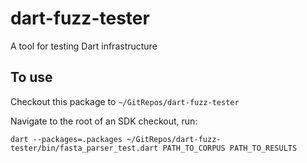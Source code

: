 # dart-fuzz-tester

A tool for testing Dart infrastructure


## To use

Checkout this package to ```~/GitRepos/dart-fuzz-tester```

Navigate to the root of an SDK checkout, run:

```
dart --packages=.packages ~/GitRepos/dart-fuzz-tester/bin/fasta_parser_test.dart PATH_TO_CORPUS PATH_TO_RESULTS
```
